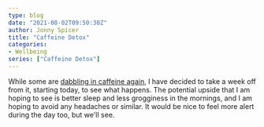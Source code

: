 ```yaml
---
type: blog
date: "2021-08-02T09:50:30Z"
author: Jonny Spicer
title: "Caffeine Detox"
categories:
- Wellbeing
series: ["Caffeine Detox"]
---
```

While some are [dabbling in caffeine again,](https://tedslocum.com/daily/2021/07/30/Knowing-what-good) I have decided to take a week off from it, starting today, to see what happens. The potential upside that I am hoping to see is better sleep and less grogginess in the
mornings, and I am hoping to avoid any headaches or similar. It would be nice to feel more alert during the day too, but we'll see.

